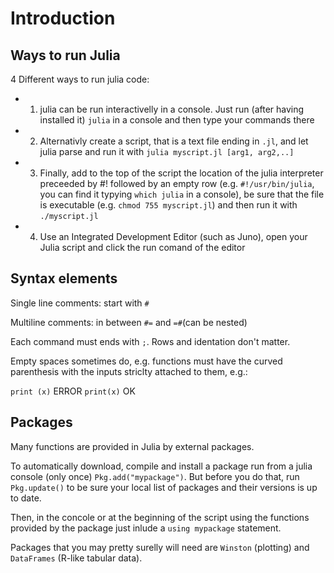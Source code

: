 # Introduction #

## Ways to run Julia ##
4 Different ways to run julia code:
 - 1) julia can be run interactivelly in a console.
 Just run (after having installed it) `julia` in a console and then type your commands there
 - 2) Alternativly create a script, that is a text file ending in `.jl`, and let julia parse and run it with `julia myscript.jl [arg1, arg2,..]`
 - 3) Finally, add to the top of the script the location of the julia interpreter preceeded by #! followed by an empty row (e.g. `#!/usr/bin/julia`, you can find it typying `which julia` in a console), be sure that the file is executable (e.g. `chmod 755 myscript.jl`) and then run it with `./myscript.jl`
 - 4) Use an Integrated Development Editor (such as Juno), open your Julia script and click the run comand of the editor

## Syntax elements ##
Single line comments: start with `#` 

Multiline comments: in between `#=` and `=#`(can be nested)

Each command must ends with `;`. Rows and identation don't matter.

Empty spaces sometimes do, e.g. functions must have the curved parenthesis with the inputs striclty attached to them, e.g.:

`print (x)`  ERROR
`print(x)`   OK


## Packages ##
Many functions are provided in Julia by external packages. 

To automatically download, compile and install a package run from a julia console (only once) `Pkg.add("mypackage")`.
But before you do that, run `Pkg.update()` to be sure your local list of packages and their versions is up to date.

Then, in the concole or at the beginning of the script using the functions provided by the package just inlude a `using mypackage` statement.

Packages that you may pretty surelly will need are `Winston` (plotting) and `DataFrames` (R-like tabular data).




